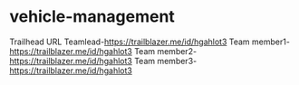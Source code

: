 # vehicle-management
Trailhead URL
Teamlead-https://trailblazer.me/id/hgahlot3
Team member1-https://trailblazer.me/id/hgahlot3
Team member2-https://trailblazer.me/id/hgahlot3
Team member3-https://trailblazer.me/id/hgahlot3
